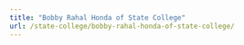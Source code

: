 ```yaml
---
title: "Bobby Rahal Honda of State College"
url: /state-college/bobby-rahal-honda-of-state-college/
---
```

